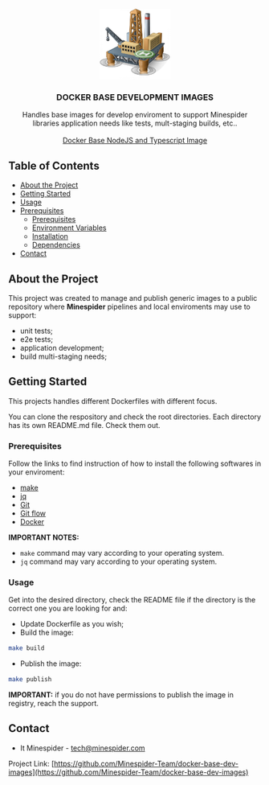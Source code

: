 <!-- PROJECT LOGO -->
<br />
<div align="center">
  <a href="https://github.com/Minespider-Team/docker-base-dev-images">
    <img src="docs/images/logo.png" alt="Logo" width="140">
  </a>

  <h3 align="center">DOCKER BASE DEVELOPMENT IMAGES</h3>

  <div align="center">
    Handles base images for develop enviroment to support Minespider libraries application needs like tests, mult-staging builds, etc..
    <!-- <br />
    <a href="#"><strong>Documentation »</strong></a> -->
    <br />
    <br />
    <a target="_bank" href="https://hub.docker.com/r/hugoseabra19/base-nodejs-typescript">Docker Base NodeJS and Typescript Image</a>
    <!-- ·
    <a href="https://github.com/github_username/repo/issues">Report Bug</a>
    ·
    <a href="https://github.com/github_username/repo/issues">Request Feature</a> -->
  </div>
</div>

<!-- TABLE OF CONTENTS -->
## Table of Contents

* [About the Project](#about-the-project)
* [Getting Started](#getting-started)
* [Usage](#usage)
* [Prerequisites](#prerequisites)
  * [Prerequisites](#prerequisites)
  * [Environment Variables](#environment-variables)
  * [Installation](#installation)
  * [Dependencies](#dependencies)
* [Contact](#contact)

## About the Project

This project was created to manage and publish generic images to a public repository where **Minespider** pipelines and local enviroments may use to support:

* unit tests;
* e2e tests;
* application development;
* build multi-staging needs;

## Getting Started

This projects handles different Dockerfiles with different focus.

You can clone the respository and check the root directories. Each directory has its own README.md file. Check them out.

### Prerequisites

Follow the links to find instruction of how to install the following softwares in your enviroment:

* [make](https://www.google.com/search?q=make+command+how+to+install&oq=make+command+how+to+install)
* [jq](https://shapeshed.com/jq-json/)
* [Git](https://git-scm.com/book/en/v2/Getting-Started-Installing-Git)
* [Git flow](https://github.com/nvie/gitflow/wiki/Installation)
* [Docker](https://www.docker.com/)

**IMPORTANT NOTES:**

* `make` command may vary according to your operating system.
* `jq` command may vary according to your operating system.

### Usage

Get into the desired directory, check the README file if the directory is the correct one you are looking for and:

* Update Dockerfile as you wish;
* Build the image:
```sh
make build
```
* Publish the image:
```sh
make publish
```

**IMPORTANT:** if you do not have permissions to publish the image in registry, reach the support.


<!-- CONTACT -->
## Contact

* It Minespider - tech@minespider.com

Project Link: [https://github.com/Minespider-Team/docker-base-dev-images](https://github.com/Minespider-Team/docker-base-dev-images)

